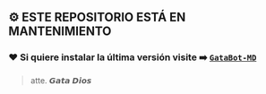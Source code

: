 ## ⚙️ ESTE REPOSITORIO ESTÁ EN MANTENIMIENTO
### ❤️ Si quiere instalar la última versión visite ➡️ [`GataBot-MD`](https://github.com/GataNina-Li/GataBot-MD)

> atte. 𝙂𝙖𝙩𝙖 𝘿𝙞𝙤𝙨
